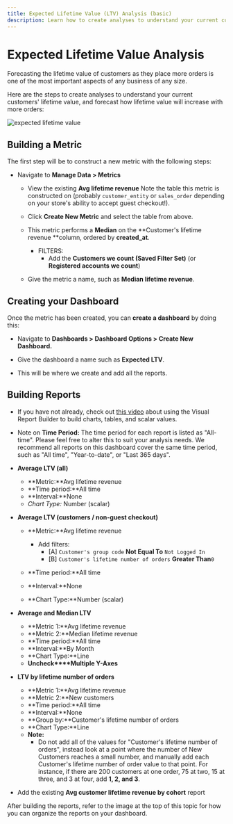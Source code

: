 ```yaml
---
title: Expected Lifetime Value (LTV) Analysis (basic)
description: Learn how to create analyses to understand your current customers' lifetime value, and forecast how lifetime value will increase with more orders. 
---
```

# Expected Lifetime Value Analysis

Forecasting the lifetime value of customers as they place more orders is one of the most important aspects of any business of any size.

Here are the steps to create analyses to understand your current customers' lifetime value, and forecast how lifetime value will increase with more orders:

![expected lifetime value](../../mbi/assets/expected_ltv_720.png)

## Building a Metric

The first step will be to construct a new metric with the following steps:
* Navigate to **Manage Data > Metrics**
  * View the existing **Avg lifetime revenue** Note the table this metric is constructed on (probably `customer_entity` or `sales_order` depending on your store's ability to accept guest checkout!).
  * Click **Create New Metric** and select the table from above.
  * This metric performs a **Median** on the **Customer's lifetime revenue **column, ordered by **created_at**.
    * FILTERS:
      * Add the **Customers we count (Saved Filter Set)** (or **Registered accounts we count**)

  * Give the metric a name, such as **Median lifetime revenue**.

## Creating your Dashboard

Once the metric has been created, you can **create a dashboard** by doing this:
* Navigate to **Dashboards > Dashboard Options > Create New Dashboard.**
* Give the dashboard a name such as **Expected LTV**.

* This will be where we create and add all the reports.

## Building Reports

* If you have not already, check out [this video](https://fast.wistia.net/embed/iframe/24zz7wmjrt) about using the Visual Report Builder to build charts, tables, and scalar values.
* Note on **Time Period:** The time period for each report is listed as "All-time". Please feel free to alter this to suit your analysis needs. We recommend all reports on this dashboard cover the same time period, such as "All time", "Year-to-date", or "Last 365 days".

* **Average LTV (all)**
  * **Metric:**Avg lifetime revenue
  * **Time period:**All time
  * **Interval:**None
  * *Chart Type:* Number (scalar)

* **Average LTV (customers / non-guest checkout)**
  * **Metric:**Avg lifetime revenue
    * Add filters:
      * [A] `Customer's group code` **Not Equal To** `Not Logged In`
      * [B] `Customer's lifetime number of orders` **Greater Than**`0`

  * **Time period:**All time
  * **Interval:**None
  * **Chart Type:**Number (scalar)

* **Average and Median LTV**
  * **Metric 1:**Avg lifetime revenue
  * **Metric 2:**Median lifetime revenue
  * **Time period:**All time
  * **Interval:**By Month
  * **Chart Type:**Line
  * **Uncheck****Multiple Y-Axes**

* **LTV by lifetime number of orders**
  * **Metric 1:**Avg lifetime revenue
  * **Metric 2:**New customers
  * **Time period:**All time
  * **Interval:**None
  * **Group by:**Customer's lifetime number of orders
  * **Chart Type:**Line
  * **Note:**
    * Do not add all of the values for "Customer's lifetime number of orders", instead look at a point where the number of New Customers reaches a small number, and manually add each Customer's lifetime number of order value to that point. For instance, if there are 200 customers at one order, 75 at two, 15 at three, and 3 at four, add **1, 2, and 3**.

* Add the existing **Avg customer lifetime revenue by cohort** report

After building the reports, refer to the image at the top of this topic for how you can organize the reports on your dashboard.
